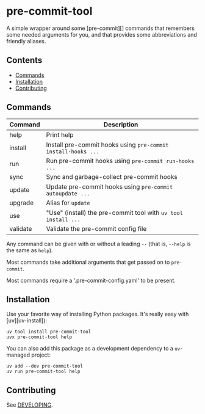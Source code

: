 # pre-commit-tool

A simple wrapper around some [pre-commit][] commands that remembers some needed arguments for you,
and that provides some abbreviations and friendly aliases.

[begintoc]: #

## Contents

- [Commands](#commands)
- [Installation](#installation)
- [Contributing](#contributing)

[endtoc]: # (Generated by mark-toc pre-commit hook)


## Commands

| Command  | Description                                                    |
|----------|----------------------------------------------------------------|
| help     | Print help                                                     |
| install  | Install pre-commit hooks using `pre-commit install-hooks ...`  |
| run      | Run pre-commit hooks using `pre-commit run-hooks ...`          |
| sync     | Sync and garbage-collect pre-commit hooks                      |
| update   | Update pre-commit hooks using `pre-commit autoupdate ...`      |
| upgrade  | Alias for `update`                                             |
| use      | "Use" (install) the pre-commit tool with `uv tool install ...` |
| validate | Validate the pre-commit config file                            |

Any command can be given with or without a leading `--` (that is, `--help` is the same as `help`).

Most commands take additional arguments that get passed on to `pre-commit`.

Most commands require a '.pre-commit-config.yaml' to be present.


## Installation

Use your favorite way of installing Python packages. It's really easy with [uv][uv-install]):

    uv tool install pre-commit-tool
    uvx pre-commit-tool help

You can also add this package as a development dependency to a `uv`-managed project:

    uv add --dev pre-commit-tool
    uv run pre-commit-tool help


## Contributing

See [DEVELOPING](DEVELOPING.md).

